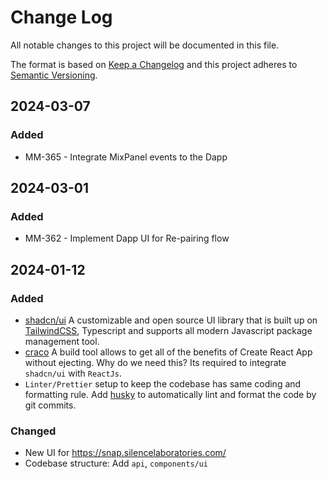 # Change Log
All notable changes to this project will be documented in this file.
 
The format is based on [Keep a Changelog](http://keepachangelog.com/)
and this project adheres to [Semantic Versioning](http://semver.org/).

## 2024-03-07
### Added
- MM-365 - Integrate MixPanel events to the Dapp

## 2024-03-01
### Added
- MM-362 - Implement Dapp UI for Re-pairing flow

## 2024-01-12
### Added 
- [shadcn/ui](https://ui.shadcn.com/) A customizable and open source UI library that is built up on [TailwindCSS](https://tailwindcss.com/), Typescript and supports all modern Javascript package management tool.
- [craco](https://craco.js.org/) A build tool allows to get all of the benefits of Create React App without ejecting. Why do we need this? Its required to integrate `shadcn/ui` with `ReactJs`.
- `Linter/Prettier` setup to keep the codebase has same coding and formatting rule. Add [husky](https://typicode.github.io/husky/getting-started.html) to automatically lint and format the code by git commits.
 
### Changed
- New UI for https://snap.silencelaboratories.com/
- Codebase structure: Add `api`, `components/ui`


 
